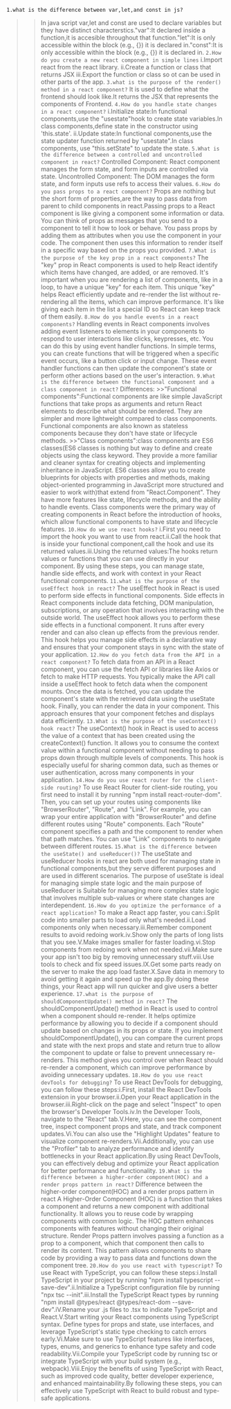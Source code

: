 `1.what is the difference between var,let,and const in js?`
>>In java script var,let and const are used to declare variables but they have distinct characterstics."var":It declared inside a function,it is accesible throughout that function."let":It is only accessible within the block (e.g., {}) it is declared in."const":It is only accessible within the block (e.g., {}) it is declared in.
`2.How do you create a new react component in simple lines`
>>i.Import react from the react library.
>>ii.Create a function or class that returns JSX
>>iii.Export the function or class so ot can be used in other parts of the app.
`3.what is the purpose of the render() method in a react component?`
>>It is used to define what the frontend should look like.It returns the JSX that represents the components of Frontend.
`4.How do you handle state changes in a react component?`
>>i.Initialize state:In functional components,use the "usestate"hook to create state variables.In class components,define state in the constructor using 'this.state'.
>>ii.Update state:In functional components,use the state updater function returned by "usestate".In class components, use "this.setState" to update the state.
`5.What is the difference between a controlled and uncontrolled component in react?`
>>Controlled Component: React component manages the form state, and form inputs are controlled via state.
>>Uncontrolled Component: The DOM manages the form state, and form inputs use refs to access their values.
`6.How do you pass props to a react component?`
>>Props are nothing but the short form of properties,are the way to pass data from parent to child components in react.Passing props to a React component is like giving a component some information or data. You can think of props as messages that you send to a component to tell it how to look or behave. You pass props by adding them as attributes when you use the component in your code. The component then uses this information to render itself in a specific way based on the props you provided.
`7.What is the purpose of the key prop in a react components?`
>>The "key" prop in React components is used to help React identify which items have changed, are added, or are removed. It's important when you are rendering a list of components, like in a loop, to have a unique "key" for each item. This unique "key" helps React efficiently update and re-render the list without re-rendering all the items, which can improve performance. It's like giving each item in the list a special ID so React can keep track of them easily.
`8.How do you handle events in a react components?`
>>Handling events in React components involves adding event listeners to elements in your components to respond to user interactions like clicks, keypresses, etc. You can do this by using event handler functions. In simple terms, you can create functions that will be triggered when a specific event occurs, like a button click or input change. These event handler functions can then update the component's state or perform other actions based on the user's interaction.
`9.What is the difference between the functional component and a class component in react?`
>>Differences:
    >>"Functional components":Functional components are like simple JavaScript functions that take props as arguments and return React elements to describe what should be rendered. They are simpler and more lightweight compared to class components. Functional components are also known as stateless components because they don't have state or lifecycle methods.
    >>"Class components":class components are ES6 classes(ES6 classes is nothing but way to define and create objects using the class keyword. They provide a more familiar and cleaner syntax for creating objects and implementing inheritance in JavaScript. ES6 classes allow you to create blueprints for objects with properties and methods, making object-oriented programming in JavaScript more structured and easier to work with)that extend from "React.Component". They have more features like state, lifecycle methods, and the ability to handle events. Class components were the primary way of creating components in React before the introduction of hooks, which allow functional components to have state and lifecycle features.
`10.How do we use react hooks?`
>>i.First you need to import the hook you want to use from react.ii.Call the hook that is inside your functional component,call the hook and use its returned values.iii.Using the returned values:The hooks return values or functions that you can use directly in your component.
>>By using these steps, you can manage state, handle side effects, and work with context in your React functional components.
`11.what is the purpose of the useEffect hook in react?`
>>The useEffect hook in React is used to perform side effects in functional components. Side effects in React components include data fetching, DOM manipulation, subscriptions, or any operation that involves interacting with the outside world. The useEffect hook allows you to perform these side effects in a functional component. It runs after every render and can also clean up effects from the previous render. This hook helps you manage side effects in a declarative way and ensures that your component stays in sync with the state of your application.
`12.How do you fetch data from the API in a react component?`
>>To fetch data from an API in a React component, you can use the fetch API or libraries like Axios or fetch to make HTTP requests. You typically make the API call inside a useEffect hook to fetch data when the component mounts. Once the data is fetched, you can update the component's state with the retrieved data using the useState hook. Finally, you can render the data in your component. This approach ensures that your component fetches and displays data efficiently.
`13.What is the purpose of the useContext() hook react?`
>>The useContext() hook in React is used to access the value of a context that has been created using the createContext() function. It allows you to consume the context value within a functional component without needing to pass props down through multiple levels of components. This hook is especially useful for sharing common data, such as themes or user authentication, across many components in your application.
`14.How do you use react router for the client-side routing?`
>>To use React Router for client-side routing, you first need to install it by running "npm install react-router-dom". Then, you can set up your routes using components like "BrowserRouter", "Route", and "Link".
>>For example, you can wrap your entire application with "BrowserRouter" and define different routes using "Route" components. Each "Route" component specifies a path and the component to render when that path matches. You can use "Link" components to navigate between different routes.
`15.What is the difference between the useState() and useReducer()?`
>>The useState and useReducer hooks in react are both used for managing state in functional components,but they serve different purposes and are used in different scenarios. The purpose of useState is ideal for managing simple state logic and the main purpose of useReducer is Suitable for managing more complex state logic that involves multiple sub-values or where state changes are interdependent.
`16.How do you optimize the performance of a react application?`
>>To make a React app faster, you can:i.Split code into smaller parts to load only what's needed.ii.Load components only when necessary.iii.Remember component results to avoid redoing work.iv.Show only the parts of long lists that you see.V.Make images smaller for faster loading.vi.Stop components from redoing work when not needed.vii.Make sure your app isn't too big by removing unnecessary stuff.viii.Use tools to check and fix speed issues.IX.Get some parts ready on the server to make the app load faster.X.Save data in memory to avoid getting it again and speed up the app.By doing these things, your React app will run quicker and give users a better experience.
`17.what is the purpose of shouldComponentUpdate() method in react?`
>>The shouldComponentUpdate() method in React is used to control when a component should re-render. It helps optimize performance by allowing you to decide if a component should update based on changes in its props or state. If you implement shouldComponentUpdate(), you can compare the current props and state with the next props and state and return true to allow the component to update or false to prevent unnecessary re-renders. This method gives you control over when React should re-render a component, which can improve performance by avoiding unnecessary updates.
`18.How do you use react devTools for debugging?`
>>To use React DevTools for debugging, you can follow these steps:i.First, install the React DevTools extension in your browser.ii.Open your React application in the browser.iii.Right-click on the page and select "Inspect" to open the browser's Developer Tools.iv.In the Developer Tools, navigate to the "React" tab.V.Here, you can see the component tree, inspect component props and state, and track component updates.Vi.You can also use the "Highlight Updates" feature to visualize component re-renders.Vii.Additionally, you can use the "Profiler" tab to analyze performance and identify bottlenecks in your React application.By using React DevTools, you can effectively debug and optimize your React application for better performance and functionality.
`19.What is the difference between a higher-order component(HOC) and a render props pattern in react?`
>>Difference between the higher-order component(HOC) and a render props pattern in react
>>A Higher-Order Component (HOC) is a function that takes a component and returns a new component with additional functionality. It allows you to reuse code by wrapping components with common logic. The HOC pattern enhances components with features without changing their original structure.
>> Render Props pattern involves passing a function as a prop to a component, which that component then calls to render its content. This pattern allows components to share code by providing a way to pass data and functions down the component tree.
`20.How do you use react with typescript?`
>>To use React with TypeScript, you can follow these steps:i.Install TypeScript in your project by running "npm install typescript --save-dev".ii.Initialize a TypeScript configuration file by running "npx tsc --init".iii.Install the TypeScript React types by running "npm install @types/react @types/react-dom --save-dev".iV.Rename your .js files to .tsx to indicate TypeScript and React.V.Start writing your React components using TypeScript syntax. Define types for props and state, use interfaces, and leverage TypeScript's static type checking to catch errors early.Vi.Make sure to use TypeScript features like interfaces, types, enums, and generics to enhance type safety and code readability.Vii.Compile your TypeScript code by running tsc or integrate TypeScript with your build system (e.g., webpack).Viii.Enjoy the benefits of using TypeScript with React, such as improved code quality, better developer experience, and enhanced maintainability.By following these steps, you can effectively use TypeScript with React to build robust and type-safe applications.